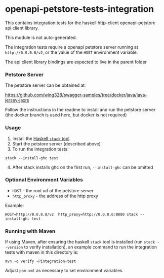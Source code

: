 # openapi-petstore-tests-integration

This contains integration tests for the haskell http-client openapi-petstore api client library.

This module is not auto-generated.

The integration tests require a openapi petstore server running at
`http://0.0.0.0/v2`, or the value of the `HOST` environment variable.

The api client library bindings are expected to live in the parent folder


### Petstore Server

The petstore server can be obtained at:

https://github.com/wing328/swagger-samples/tree/docker/java/java-jersey-jaxrs

Follow the instructions in the readme to install and run the petstore
server (the docker branch is used here, but docker is not required)

### Usage

1. Install the [Haskell `stack` tool](http://docs.haskellstack.org/en/stable/README).
2. Start the petstore server (described above)
3. To run the integration tests: 
```
stack --install-ghc test
```
4. After stack installs ghc on the first run, `--install-ghc` can be omitted

### Optional Environment Variables

* `HOST` - the root url of the petstore server
* `http_proxy` - the address of the http proxy 

Example: 

```
HOST=http://0.0.0.0/v2  http_proxy=http://0.0.0.0:8080 stack --install-ghc test
```


### Running with Maven

If using Maven, after ensuring the haskell `stack` tool is installed
(run `stack --version` to verify installation), an example command to
run the integration tests with maven in this directory is:

```
mvn -q verify -Pintegration-test
```

Adjust `pom.xml` as necessary to set environment variables.
